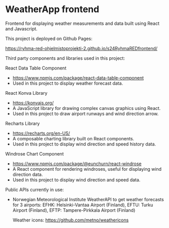# WeatherApp frontend

Frontend for displaying weather measurements and data built using React and Javascript.

This project is deployed on Github Pages:

https://ryhma-red-ohjelmistoprojekti-2.github.io/s24RyhmaREDfrontend/

Third party components and libraries used in this project:

React Data Table Component

- https://www.npmjs.com/package/react-data-table-component
- Used in this project to display weather forecast data.

React Konva Library
- https://konvajs.org/ 
- A JavaScript library for drawing complex canvas graphics using React.
- Used in this project to draw airport runways and wind direction arrow.

Recharts Library
- https://recharts.org/en-US/ 
- A composable charting library built on React components.
- Used in this project to display wind direction and speed history data.

Windrose Chart Component
- https://www.npmjs.com/package/@eunchurn/react-windrose
- A React component for rendering windroses, useful for displaying wind direction data.
- Used in this project to display wind direction and speed data.

Public APIs currently in use:

- Norwegian Meteorological Institute WeatherAPI to get weather forecasts for 3 airports:
  EFHK: Helsinki-Vantaa Airport (Finland), 
  EFTU: Turku Airport (Finland), 
  EFTP: Tampere-Pirkkala Airport (Finland)

  Weather icons:
  https://github.com/metno/weathericons
